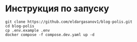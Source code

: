 # Инструкция по запуску

```shell
git clone https://github.com/eldargasanov1/blog-polis.git
cd blog-polis
cp .env.example .env
docker compose -f compose.dev.yaml up -d
```
